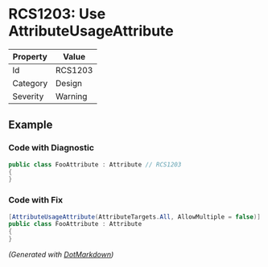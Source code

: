 # RCS1203: Use AttributeUsageAttribute

| Property | Value   |
| -------- | ------- |
| Id       | RCS1203 |
| Category | Design  |
| Severity | Warning |

## Example

### Code with Diagnostic

```csharp
public class FooAttribute : Attribute // RCS1203
{
}
```

### Code with Fix

```csharp
[AttributeUsageAttribute(AttributeTargets.All, AllowMultiple = false)]
public class FooAttribute : Attribute
{
}
```


*\(Generated with [DotMarkdown](http://github.com/JosefPihrt/DotMarkdown)\)*